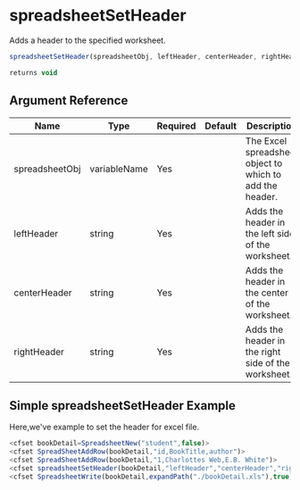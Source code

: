 # spreadsheetSetHeader

Adds a header to the specified worksheet.

```javascript
spreadsheetSetHeader(spreadsheetObj, leftHeader, centerHeader, rightHeader)
```

```javascript
returns void
```

## Argument Reference

| Name | Type | Required | Default | Description |
| --- | --- | --- | --- | --- |
| spreadsheetObj | variableName | Yes |  | The Excel spreadsheet object to which to add the header. |
| leftHeader | string | Yes |  | Adds the header in the left side of the worksheet. |
| centerHeader | string | Yes |  | Adds the header in the center of the worksheet. |
| rightHeader | string | Yes |  | Adds the header in the right side of the worksheet. |

## Simple spreadsheetSetHeader Example

Here,we've example to set the header for excel file.

```javascript
<cfset bookDetail=SpreadsheetNew("student",false)>
<cfset SpreadSheetAddRow(bookDetail,"id,BookTitle,author")>
<cfset SpreadSheetAddRow(bookDetail,"1,Charlottes Web,E.B. White")>
<cfset spreadsheetSetHeader(bookDetail,"leftHeader","centerHeader","rightHeader")>
<cfset SpreadsheetWrite(bookDetail,expandPath("./bookDetail.xls"),true)>
```
